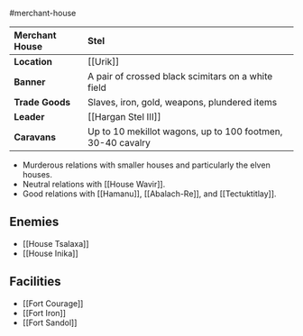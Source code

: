 #merchant-house

| Merchant House | Stel |
|:-|:-|
| **Location** | [[Urik]] |
| **Banner** | A pair of crossed black scimitars on a white field |
| **Trade Goods** | Slaves, iron, gold, weapons, plundered items |
| **Leader** | [[Hargan Stel III]] |
| **Caravans** | Up to 10 mekillot wagons, up to 100 footmen, 30-40 cavalry |

- Murderous relations with smaller houses and particularly the elven houses.
- Neutral relations with [[House Wavir]].
- Good relations with [[Hamanu]], [[Abalach-Re]], and [[Tectuktitlay]].

## Enemies
- [[House Tsalaxa]]
- [[House Inika]]

## Facilities
- [[Fort Courage]]
- [[Fort Iron]]
- [[Fort Sandol]]